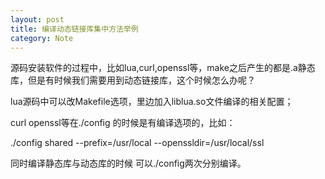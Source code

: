 ```yaml
---
layout: post
title: 编译动态链接库集中方法举例
category: Note
---
```



源码安装软件的过程中，比如lua,curl,openssl等，make之后产生的都是.a静态库，但是有时候我们需要用到动态链接库，这个时候怎么办呢？

lua源码中可以改Makefile选项，里边加入liblua.so文件编译的相关配置；

curl openssl等在./config 的时候是有编译选项的，比如：

./config shared --prefix=/usr/local --openssldir=/usr/local/ssl

同时编译静态库与动态库的时候 可以./config两次分别编译。
